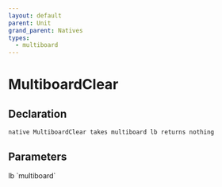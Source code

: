 ```yaml
---
layout: default
parent: Unit
grand_parent: Natives
types:
  - multiboard
---
```


# MultiboardClear

## Declaration

```
native MultiboardClear takes multiboard lb returns nothing
```

## Parameters
<dl>
  <dt>lb `multiboard`</dt>
  <dd></dd>
</dl>